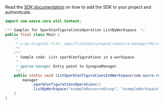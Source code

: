 Read the [SDK documentation](https://github.com/Azure/azure-sdk-for-java/blob/azure-resourcemanager-synapse_1.0.0-beta.2/sdk/synapse/azure-resourcemanager-synapse/README.md) on how to add the SDK to your project and authenticate.

```java
import com.azure.core.util.Context;

/** Samples for SparkConfigurationsOperation ListByWorkspace. */
public final class Main {
    /*
     * x-ms-original-file: specification/synapse/resource-manager/Microsoft.Synapse/preview/2021-06-01-preview/examples/SparkConfigurations_ListByWorkspace.json
     */
    /**
     * Sample code: List sparkConfigurations in a workspace.
     *
     * @param manager Entry point to SynapseManager.
     */
    public static void listSparkConfigurationsInAWorkspace(com.azure.resourcemanager.synapse.SynapseManager manager) {
        manager
            .sparkConfigurationsOperations()
            .listByWorkspace("exampleResourceGroup", "exampleWorkspace", Context.NONE);
    }
}
```
